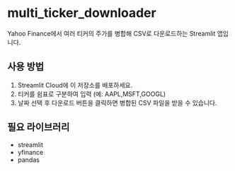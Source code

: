 # multi_ticker_downloader

Yahoo Finance에서 여러 티커의 주가를 병합해 CSV로 다운로드하는 Streamlit 앱입니다.

## 사용 방법

1. Streamlit Cloud에 이 저장소를 배포하세요.
2. 티커를 쉼표로 구분하여 입력 (예: AAPL,MSFT,GOOGL)
3. 날짜 선택 후 다운로드 버튼을 클릭하면 병합된 CSV 파일을 받을 수 있습니다.

## 필요 라이브러리

- streamlit
- yfinance
- pandas
